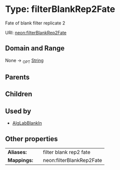 
# Type: filterBlankRep2Fate


Fate of blank filter replicate 2

URI: [neon:filterBlankRep2Fate](https://data.neonscience.org/filterBlankRep2Fate)


## Domain and Range

None ->  <sub>OPT</sub> [String](types/String.md)

## Parents


## Children


## Used by

 * [AlgLabBlankIn](AlgLabBlankIn.md)

## Other properties

|  |  |  |
| --- | --- | --- |
| **Aliases:** | | filter blank rep2 fate |
| **Mappings:** | | neon:filterBlankRep2Fate |

